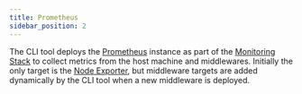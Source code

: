 ```yaml
---
title: Prometheus
sidebar_position: 2
---
```


The CLI tool deploys the [Prometheus](https://prometheus.io/) instance as part of the [Monitoring Stack](/docs/monitoring/intro) to collect metrics from the host machine and middlewares. Initially the only target is the [Node Exporter](/docs/monitoring/node-exporter), but middleware targets are added dynamically by the CLI tool when a new middleware is deployed.